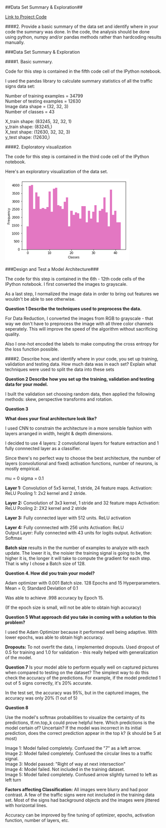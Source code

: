
##Data Set Summary & Exploration##

[Link to Project Code](https://github.com/RUNINDC/Traffic-Signs-Classifier/blob/master/Traffic%2BSigns%2BClassifier%2BProject.html)

####2. Provide a basic summary of the data set and identify where in your code the summary was done. In the code, the analysis should be done using python, numpy and/or pandas methods rather than hardcoding results manually.

###Data Set Summary & Exploration

####1. Basic summary.

Code for this step is contained in the fifth code cell of the IPython notebook.

I used the pandas library to calculate summary statistics of all the traffic signs data set:

Number of training examples = 34799  
Number of testing examples = 12630  
Image data shape = (32, 32, 3)  
Number of classes = 43  

X_train shape: (83245, 32, 32, 1)  
y_train shape: (83245,)  
X_test shape: (12630, 32, 32, 3)  
y_test shape: (12630,)  

####2. Exploratory visualization

The code for this step is contained in the third code cell of the IPython notebook.

Here's an exploratory visualization of the data set.

<img src="Real-world-images/Unknown.png">

###Design and Test a Model Architecture###

The code for this step is contained in the 6th - 12th code cells of the IPython notebook.  I first converted the images to grayscale.

As a last step, I normalized the image data in order to bring out features we wouldn't be able to see otherwise.

**Question 1
Describe the techniques used to preprocess the data.**

For Data Reduction, I converted the images from RGB to grayscale - that way we don't have to preprocess the image with all three color channels seperately. This will improve the speed of the algorithm without sacrificing quality.

Also I one-hot encoded the labels to make computing the cross entropy for the loss function possible. 

####2. Describe how, and identify where in your code, you set up training, validation and testing data. How much data was in each set? Explain what techniques were used to split the data into these sets

**Question 2
Describe how you set up the training, validation and testing data for your model.**

I built the validation set choosing random data, then applied the following methods: skew, perspective transforms and rotation.

**Question 3**

**What does your final architecture look like?**

I used CNN to constrain the architecture in a more sensible fashion with layers arranged in width, height & depth dimensions.

I decided to use 4 layers: 2 convolutional layers for feature extraction and 1 fully connnected layer as a classifier.

Since there's no perfect way to choose the best architecture, the number of layers (convolutional and fixed) activation functions, number of neurons, is mostly empirical.

mu = 0 sigma = 0.1

**Layer 1:**
Convolution of 5x5 kernel, 1 stride, 24 feature maps.  Activation: ReLU Pooling 1: 2x2 kernel and 2 stride.

**Layer 2:**
Convolution of 3x3 kernel, 1 stride and 32 feature maps Activation: ReLU Pooling 2: 2X2 kernel and 2 stride

**Layer 3:** 
Fully connected layer with 512 units. ReLU activation

**Layer 4:** Fully connnected with 256 units Activation: ReLU  
Output Layer: Fully connected with 43 units for logits output. Activation: Softmax

**Batch size** results in the the number of examples to analyze with each update. The lower it is, the noisier the training signal is going to be, the higher it is, the longer it will take to compute the gradient for each step.  That is why I chose a Batch size of 128.

**Question 4. How did you train your model?**

Adam optimizer with 0.001 Batch size. 128 Epochs and 15 Hyperparameters. Mean = 0; Standard Deviation of 0.1

Was able to achieve .998 accuracy by Epoch 15.

(If the epoch size is small, will not be able to obtain high accuracy)

**Question 5 What approach did you take in coming with a solution to this problem?**

I used the Adam Optimizer because it performed well being adaptive.  With lower epochs, was able to obtain high accuracy. 

**Dropouts:** To not overfit the data, I implemented dropouts.
Used dropout of 0.5 for training and 1.0 for validation - this really helped with generalization of the model.

**Question 7**
Is your model able to perform equally well on captured pictures when compared to testing on the dataset? The simplest way to do this check the accuracy of the predictions. For example, if the model predicted 1 out of 5 signs correctly, it's 20% accurate.

In the test set, the accuracy was 95%, but in the captured images, the accuracy was only 20% (1 out of 5)

**Question 8**

Use the model's softmax probabilities to visualize the certainty of its predictions, tf.nn.top_k could prove helpful here. Which predictions is the model certain of? Uncertain? If the model was incorrect in its initial prediction, does the correct prediction appear in the top k? (k should be 5 at most)

Image 1: Model failed completely. Confused the "7" as a left arrow.  
Image 2: Model failed completely. Confused the circular lines to a traffic signal.   
Image 3: Model passed: "Right of way at next intersection"    
Image 4: Model failed.  Not included in the training dataset.  
Image 5: Model failed completely. Confused arrow slightly turned to left as left turn  

**Factors affecting Classification:**
All images were blurry and had poor contrast. A few of the traffic signs were not inncluded in the training data set.  Most of the signs had background objects and the images were jittered with horizontal lines.

Accuracy can be improved by fine tuning of optimizer, epochs, activation function, number of layers, etc.


